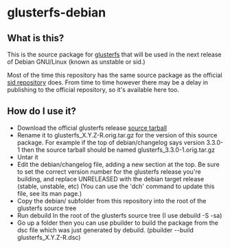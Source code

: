 glusterfs-debian
================

What is this?
---------------

This is the source package for [glusterfs] that will be used in the next release of Debian GNU/Linux (known as unstable or sid.)

Most of the time this repository has the same source package as the official [sid repository] does.  From time to time however there may be a delay in publishing to the official repository, so it's available here too.


How do I use it?
---------------

  - Download the official glusterfs release [source tarball]
  - Rename it to glusterfs_X.Y.Z-R.orig.tar.gz for the version of this source package.  For example if the top of debian/changelog says version 3.3.0-1 then the source tarball should be named glusterfs_3.3.0-1.orig.tar.gz
  - Untar it
  - Edit the debian/changelog file, adding a new section at the top.  Be sure to set the correct version number for the glusterfs release you're building, and replace UNRELEASED with the debian target release (stable, unstable, etc)
    (You can use the 'dch' command to update this file, see its man page.)
  - Copy the debian/ subfolder from this repository into the root of the glusterfs source tree
  - Run debuild In the root of the glusterfs source tree (I use debuild -S -sa)
  - Go up a folder then you can use pbuilder to build the package from the dsc file which was just generated by debuild.  (pbuilder --build glusterfs_X.Y.Z-R.dsc)

  [glusterfs]: http://gluster.org/
  [sid repository]: http://packages.debian.org/source/sid/glusterfs
  [source tarball]: http://download.gluster.com/pub/gluster/glusterfs/LATEST/
